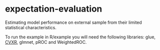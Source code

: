 # expectation-evaluation
Estimating model performance on external sample from their limited statistical characteristics.

To run the example in R/example you will need the following libraries: glue, [CVXR](https://cran.r-project.org/web/packages/CVXR/readme/README.html), glmnet, pROC and WeightedROC.
